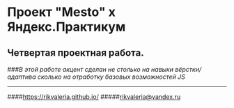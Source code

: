 # Проект "Mesto" х Яндекс.Практикум 
## Четвертая проектная работа.
###*В этой работе акцент сделан не столько на навыки вёрстки/ адаптива сколько на отработку базовых возможностей JS*

____________________________________________
####https://rikvaleria.github.io/
#####rikvaleria@yandex.ru